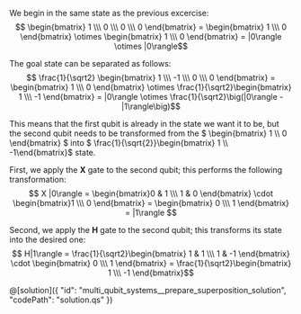 ﻿We begin in the same state as the previous excercise:
$$ \begin{bmatrix} 1 \\\ 0 \\\ 0 \\\ 0 \end{bmatrix} = \begin{bmatrix} 1 \\\ 0 \end{bmatrix} \otimes \begin{bmatrix} 1 \\\ 0 \end{bmatrix} = |0\rangle \otimes |0\rangle$$

The goal state can be separated as follows:
$$ \frac{1}{\sqrt2} \begin{bmatrix} 1 \\\ -1 \\\ 0 \\\ 0 \end{bmatrix} = \begin{bmatrix} 1 \\\ 0 \end{bmatrix} \otimes \frac{1}{\sqrt2}\begin{bmatrix} 1 \\\ -1 \end{bmatrix} = |0\rangle \otimes \frac{1}{\sqrt2}\big(|0\rangle - |1\rangle\big)$$

This means that the first qubit is already in the state we want it to be, but the second qubit needs to be transformed from the $ \begin{bmatrix} 1 \\\ 0 \end{bmatrix} $ into $ \frac{1}{\sqrt{2}}\begin{bmatrix} 1 \\\ -1\end{bmatrix}$ state.

First, we apply the **X** gate to the second qubit; this performs the following transformation:
$$ X |0\rangle = \begin{bmatrix}0 & 1 \\\ 1 & 0 \end{bmatrix} \cdot \begin{bmatrix}1 \\\ 0 \end{bmatrix} = \begin{bmatrix} 0 \\\ 1 \end{bmatrix} = |1\rangle  $$

Second, we apply the **H** gate to the second qubit; this transforms its state into the desired one:
$$ H|1\rangle = \frac{1}{\sqrt2}\begin{bmatrix} 1 & 1 \\\ 1 & -1 \end{bmatrix} \cdot \begin{bmatrix} 0 \\\ 1 \end{bmatrix} = \frac{1}{\sqrt2}\begin{bmatrix} 1 \\\ -1 \end{bmatrix}$$

@[solution]({
"id": "multi_qubit_systems__prepare_superposition_solution",
"codePath": "solution.qs"
})
